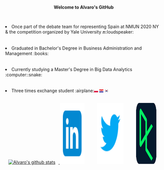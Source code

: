 <p align="center">
<strong>Welcome to Alvaro's GitHub</strong></p>

<p>
 <br>
<li>Once part of the debate team for representing Spain at NMUN 2020 NY & the competition organized by Yale University 🔚:loudspeaker:</li>
 </br>
  <br>
<li>Graduated in Bachelor's Degree in Business Administration and Management :books:</li></li></li>
 </br>
 <br>
<li>Currently studying a Master's Degree in Big Data Analytics :computer::snake:</li></li>
 </br>
 <br>
<li> Three times exchange student :airplane:<img src="https://github.com/alozk/alozk/blob/main/svg/flags/pl.svg" height="50%" width="2.5%"/>  <img src="https://github.com/alozk/alozk/blob/main/svg/flags/hr.svg" height="50%" width="2.5%"/>  <img src="https://github.com/alozk/alozk/blob/main/svg/flags/kr.svg" height="50%" width="2.5%"/></li>
</ul>
</br>
</p>

<p>
<a href="https://github.com/alozk/github-readme-stats">
<img src="https://github-readme-stats.vercel.app/api?username=alozk&show_icons=true&theme=github_dark" alt="Alvaro's github stats" width="50%" HSPACE="10"/> </a><a href="https://www.linkedin.com/in/chiquillo/" target="_blank"><img src="https://github.com/alozk/alozk/blob/main/svg/rrss/linkedin.svg" height="195" width="80" HSPACE="0"></a><a href="https://twitter.com/alozk__" target="_blank"><img src="https://github.com/alozk/alozk/blob/main/svg/rrss/twitter.svg" height="195" width="85"HSPACE="40"></a><a href="https://www.datacamp.com/profile/chiquillo" target="_blank"><img src="https://github.com/alozk/alozk/blob/main/svg/rrss/datacamp.svg " height="195" width="65">
</a>
</p>
